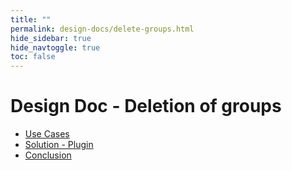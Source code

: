 ```yaml
---
title: ""
permalink: design-docs/delete-groups.html
hide_sidebar: true
hide_navtoggle: true
toc: false
---
```


# Design Doc - Deletion of groups

* [Use Cases](/design-docs/delete-groups-use-cases.html)
* [Solution - Plugin](/design-docs/delete-groups-solution-plugin.html)
* [Conclusion](/design-docs/delete-groups-conclusion.html)
